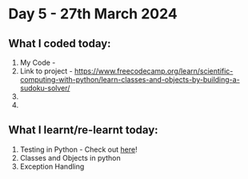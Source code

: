 # Day 5 - 27th March 2024
## What I coded today:
1. My Code -
2. Link to project - https://www.freecodecamp.org/learn/scientific-computing-with-python/learn-classes-and-objects-by-building-a-sudoku-solver/
3. 
4. 

## What I learnt/re-learnt today:
1. Testing in Python - Check out [here](./Day%205%20-%2027th%20Mar/Testing%20in%20Python.md)!
2. Classes and Objects in python
3. Exception Handling
